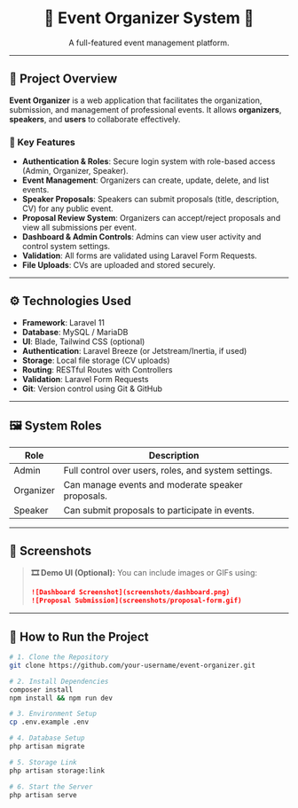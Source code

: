 

<h1 align="center">🎉 Event Organizer System 🎤</h1>


<p align="center">A full-featured event management platform.</p>



---

## 🧠 Project Overview

**Event Organizer** is a web application that facilitates the organization, submission, and management of professional events. It allows **organizers**, **speakers**, and **users** to collaborate effectively.

### 🔑 Key Features

- **Authentication & Roles**: Secure login system with role-based access (Admin, Organizer, Speaker).
- **Event Management**: Organizers can create, update, delete, and list events.
- **Speaker Proposals**: Speakers can submit proposals (title, description, CV) for any public event.
- **Proposal Review System**: Organizers can accept/reject proposals and view all submissions per event.
- **Dashboard & Admin Controls**: Admins can view user activity and control system settings.
- **Validation**: All forms are validated using Laravel Form Requests.
- **File Uploads**: CVs are uploaded and stored securely.

---

## ⚙️ Technologies Used

- **Framework**: Laravel 11
- **Database**: MySQL / MariaDB
- **UI**: Blade, Tailwind CSS (optional)
- **Authentication**: Laravel Breeze (or Jetstream/Inertia, if used)
- **Storage**: Local file storage (CV uploads)
- **Routing**: RESTful Routes with Controllers
- **Validation**: Laravel Form Requests
- **Git**: Version control using Git & GitHub

---

## 🖼️ System Roles

| Role       | Description                                          |
|------------|------------------------------------------------------|
| Admin      | Full control over users, roles, and system settings. |
| Organizer  | Can manage events and moderate speaker proposals.    |
| Speaker    | Can submit proposals to participate in events.       |

---

## 📸 Screenshots

> **🎞️ Demo UI (Optional):**
> You can include images or GIFs using:
>
> ```md
> ![Dashboard Screenshot](screenshots/dashboard.png)
> ![Proposal Submission](screenshots/proposal-form.gif)
> ```

---

## 🚀 How to Run the Project

```bash
# 1. Clone the Repository
git clone https://github.com/your-username/event-organizer.git

# 2. Install Dependencies
composer install
npm install && npm run dev

# 3. Environment Setup
cp .env.example .env

# 4. Database Setup
php artisan migrate 

# 5. Storage Link
php artisan storage:link

# 6. Start the Server
php artisan serve
